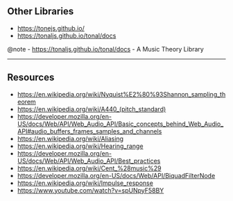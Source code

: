 ## Other Libraries

- https://tonejs.github.io/
- https://tonaljs.github.io/tonal/docs

@note - https://tonaljs.github.io/tonal/docs
    - A Music Theory Library

---

## Resources

- https://en.wikipedia.org/wiki/Nyquist%E2%80%93Shannon_sampling_theorem
- https://en.wikipedia.org/wiki/A440_(pitch_standard)
- https://developer.mozilla.org/en-US/docs/Web/API/Web_Audio_API/Basic_concepts_behind_Web_Audio_API#audio_buffers_frames_samples_and_channels
- https://en.wikipedia.org/wiki/Aliasing
- https://en.wikipedia.org/wiki/Hearing_range
- https://developer.mozilla.org/en-US/docs/Web/API/Web_Audio_API/Best_practices
- https://en.wikipedia.org/wiki/Cent_%28music%29
- https://developer.mozilla.org/en-US/docs/Web/API/BiquadFilterNode
- https://en.wikipedia.org/wiki/Impulse_response
- https://www.youtube.com/watch?v=spUNpyF58BY